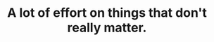 ---
title: A lot of effort on things that don't really matter.
tagline: Statistics, Game Development, Procedural Generation
description: A small blog to document my learning experience through Grad School
---
